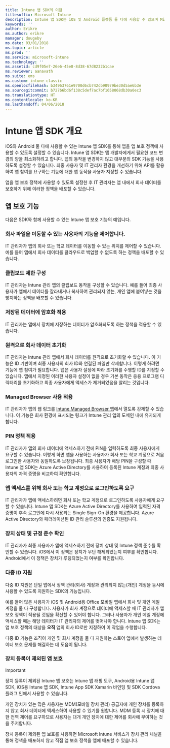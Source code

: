 ```yaml
---
title: Intune 앱 SDK의 이점
titlesuffix: Microsoft Intune
description: Intune 앱 SDK는 iOS 및 Android 플랫폼 둘 다에 사용할 수 있으며 Microsoft Intune을 통해 모바일 앱 관리 기능을 사용할 수 있게 합니다.
keywords: ''
author: Erikre
ms.author: erikre
manager: dougeby
ms.date: 03/01/2018
ms.topic: article
ms.prod: ''
ms.service: microsoft-intune
ms.technology: ''
ms.assetid: cd9f05e7-26e6-45e0-8d38-67d8232b1cae
ms.reviewer: aanavath
ms.suite: ems
ms.custom: intune-classic
ms.openlocfilehash: b34963761e9700d6cb742cb90979be30d5ae6b3e
ms.sourcegitcommit: b727b6bd6f138c5def7ac7bf1658068db30a0ec3
ms.translationtype: HT
ms.contentlocale: ko-KR
ms.lasthandoff: 04/06/2018
---
```

# <a name="intune-app-sdk-overview"></a>Intune 앱 SDK 개요
iOS와 Android 둘 다에 사용할 수 있는 Intune 앱 SDK를 통해 앱을 앱 보호 정책에 사용할 수 있도록 설정할 수 있습니다. Intune 앱 SDK는 앱 개발자에게서 필요한 코드 변경의 양을 최소화하려고 합니다. 앱의 동작을 변경하지 않고 대부분의 SDK 기능을 사용하도록 설정할 수 있습니다. 최종 사용자 및 IT 관리자 환경을 개선하기 위해 API를 활용하여 앱 참여를 요구하는 기능에 대한 앱 동작을 사용자 지정할 수 있습니다.

앱을 앱 보호 정책에 사용할 수 있도록 설정한 후 IT 관리자는 앱 내에서 회사 데이터를 보호하기 위해 이러한 정책을 배포할 수 있습니다.

## <a name="app-protection-features"></a>앱 보호 기능

다음은 SDK와 함께 사용할 수 있는 Intune 앱 보호 기능의 예입니다.

### <a name="control-users-ability-to-move-corporate-files"></a>회사 파일을 이동할 수 있는 사용자의 기능을 제어합니다.
IT 관리자가 앱의 회사 또는 학교 데이터를 이동할 수 있는 위치를 제어할 수 있습니다. 예를 들어 앱에서 회사 데이터를 클라우드로 백업할 수 없도록 하는 정책을 배포할 수 있습니다.

### <a name="configure-clipboard-restrictions"></a>클립보드 제한 구성
IT 관리자는 Intune 관리 앱의 클립보드 동작을 구성할 수 있습니다. 예를 들어 최종 사용자가 앱에서 데이터를 잘라내거나 복사하여 관리되지 않는, 개인 앱에 붙여넣는 것을 방지하는 정책을 배포할 수 있습니다.

### <a name="enforce-encryption-on-saved-data"></a>저장된 데이터에 암호화 적용
IT 관리자는 앱에서 장치에 저장하는 데이터가 암호화되도록 하는 정책을 적용할 수 있습니다.

### <a name="remotely-wipe-corporate-data"></a>원격으로 회사 데이터 초기화
IT 관리자는 Intune 관리 앱에서 회사 데이터를 원격으로 초기화할 수 있습니다. 이 기능은 ID 기반이며 최종 사용자의 회사 ID와 연결된 파일만 삭제합니다. 이렇게 하려면 기능에 앱 참여가 필요합니다. 앱은 사용자 설정에 따라 초기화를 수행할 ID를 지정할 수 있습니다. 앱에서 지정된 이러한 사용자 설정이 없을 경우 기본 동작은 응용 프로그램 디렉터리를 초기화하고 최종 사용자에게 액세스가 제거되었음을 알리는 것입니다.

### <a name="enforce-the-use-of-a-managed-browser"></a>Managed Browser 사용 적용
IT 관리자가 앱의 웹 링크를 [Intune Managed Browser 앱](/intune-classic/deploy-use/manage-internet-access-using-managed-browser-policies)에서 열도록 강제할 수 있습니다. 이 기능은 회사 환경에 표시되는 링크가 Intune 관리 앱의 도메인 내에 유지되게 합니다.

### <a name="enforce-a-pin-policy"></a>PIN 정책 적용
IT 관리자가 앱의 회사 데이터에 액세스하기 전에 PIN을 입력하도록 최종 사용자에게 요구할 수 있습니다. 이렇게 하면 앱을 사용하는 사용자가 회사 또는 학교 계정으로 처음 로그인한 사용자와 동일하도록 보장됩니다. 최종 사용자가 해당 PIN을 구성할 때 Intune 앱 SDK는 Azure Active Directory를 사용하여 등록된 Intune 계정과 최종 사용자의 자격 증명을 비교하여 확인합니다.

### <a name="require-users-to-sign-in-with-work-or-school-account-for-app-access"></a>앱 액세스를 위해 회사 또는 학교 계정으로 로그인하도록 요구
IT 관리자가 앱에 액세스하려면 회사 또는 학교 계정으로 로그인하도록 사용자에게 요구할 수 있습니다. Intune 앱 SDK는 Azure Active Directory를 사용하여 입력된 자격 증명이 후속 로그인에 다시 사용되는 Single Sign-On 환경을 제공합니다. Azure Active Directory와 페더레이션된 ID 관리 솔루션의 인증도 지원됩니다.

### <a name="check-device-health-and-compliance"></a>장치 상태 및 규정 준수 확인
IT 관리자가 최종 사용자가 앱에 액세스하기 전에 장치 상태 및 Intune 정책 준수를 확인할 수 있습니다. iOS에서 이 정책은 장치가 무단 해제되었는지 여부를 확인합니다. Android에서 이 정책은 장치가 루팅되었는지 여부를 확인합니다.

### <a name="multi-identity-support"></a>다중 ID 지원
다중 ID 지원은 단일 앱에서 정책 관리(회사) 계정과 관리되지 않는(개인) 계정을 동시에 사용할 수 있도록 지원하는 SDK의 기능입니다.

예를 들어 많은 사용자가 iOS 및 Android용 Office 모바일 앱에서 회사 및 개인 메일 계정을 둘 다 구성합니다. 사용자가 회사 계정으로 데이터에 액세스할 때 IT 관리자가 앱 보호 정책이 적용될 것임을 확신할 수 있어야 합니다. 그러나 사용자가 개인 메일 계정에 액세스할 때는 해당 데이터가 IT 관리자의 제어를 벗어나야 합니다. Intune 앱 SDK는 앱 보호 정책의 대상을 **오직** 앱의 회사 ID로만 지정하여 이 작업을 수행합니다.

다중 ID 기능은 조직이 개인 및 회사 계정을 둘 다 지원하는 스토어 앱에서 발생하는 데이터 보호 문제를 해결하는 데 도움이 됩니다.
 
### <a name="app-protection-without-device-enrollment"></a>장치 등록이 제외된 앱 보호

>[!IMPORTANT]
>장치 등록이 제외된 Intune 앱 보호는 Intune 앱 래핑 도구, Android용 Intune 앱 SDK, iOS용 Intune 앱 SDK, Intune App SDK Xamarin 바인딩 및 SDK Cordova 플러그 인에서 사용할 수 있습니다.

개인 장치가 있는 많은 사용자는 MDM(모바일 장치 관리) 공급자에 개인 장치를 등록하지 않고 회사 데이터에 액세스하여 사용할 수 있기를 원합니다. MDM 등록 시 장치에 대한 전역 제어를 요구하므로 사용자는 대개 개인 장치에 대한 제어를 회사에 부여하는 것을 주저합니다.

장치 등록이 제외된 앱 보호를 사용하면 Microsoft Intune 서비스가 장치 관리 채널을 통해 정책을 배포하지 않고 직접 앱 보호 정책을 앱에 배포할 수 있습니다.
